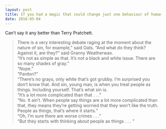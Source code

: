 ```yaml
---
layout: post
title: If you had a magic that could change just one behaviour of humans, what would you change?
date: 2018-05-04
---
```


<p>Can’t say it any better than Terry Pratchett.</p><blockquote><p>There is a very interesting debate raging at the moment about the nature of sin, for example,” said Oats. “And what do they think? Against it, are they?” said Granny Weatherwax. <br>“It’s not as simple as that. It’s not a black and white issue. There are so many shades of gray.” <br>“Nope.” <br>“Pardon?” <br>“There’s no grays, only white that’s got grubby. I’m surprised you don’t know that. And sin, young man, is when you treat people as things. Including yourself. That’s what sin is. <br>“It’s a lot more complicated than that . . .” <br>“No. It ain’t. When people say things are a lot more complicated than that, they means they’re getting worried that they won’t like the truth. People as things, that’s where it starts.” <br>“Oh, I’m sure there are worse crimes . . .” <br>“But they starts with thinking about people as things . . . ”</p></blockquote>
